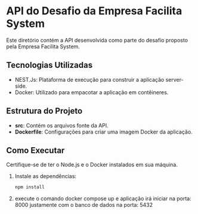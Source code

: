 # API do Desafio da Empresa Facilita System

Este diretório contém a API desenvolvida como parte do desafio proposto pela Empresa Facilita System.

## Tecnologias Utilizadas

- NEST.Js: Plataforma de execução para construir a aplicação server-side.
- Docker: Utilizado para empacotar a aplicação em contêineres.

## Estrutura do Projeto

- **src**: Contém os arquivos fonte da API.
- **Dockerfile**: Configurações para criar uma imagem Docker da aplicação.

## Como Executar

Certifique-se de ter o Node.js e o Docker instalados em sua máquina.

1. Instale as dependências:

   ```bash
   npm install

2. execute o comando docker compose up e aplicação irá iniciar na porta: 8000 justamente com o banco de dados na porta: 5432
